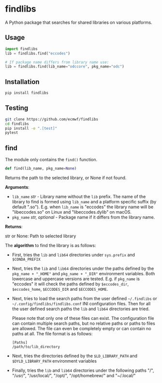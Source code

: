# findlibs

A Python package that searches for shared libraries on various platforms.


## Usage

```python
import findlibs
lib = findlibs.find("eccodes")

# If package name differs from library name use:
lib = findlibs.find(lib_name="odccore", pkg_name="odc")
```

## Installation

```bash
pip install findlibs
```

## Testing

```bash
git clone https://github.com/ecmwf/findlibs
cd findlibs
pip install -e ".[test]"
pytest
```

## find

The module only contains the `find()` function.

```python
def find(lib_name, pkg_name=None)
```

Returns the path to the selected library, or None if not found.

**Arguments**:

- `lib_name` _str_ - Library name without the `lib` prefix. The name of the library to find is formed using `lib_name` and a platform specific suffix (by default ".so"). E.g. when `lib_name` is "eccodes" the library name will be "libeccodes.so" on Linux and "libeccodes.dylib" on macOS.
- `pkg_name` _str, optional_ - Package name if it differs from the library name.

  
**Returns**:

  str or None: Path to selected library

The **algorithm** to find the library is as follows:

- First, tries the `lib` and `lib64` directories under `sys.prefix` and `$CONDA_PREFIX`

- Next, tries the `lib` and `lib64` directories under the paths defined by the `pkg_name + "_HOME"` and `pkg_name + "_DIR"` environment variables. Both lowercase and uppercase versions are tested. E.g. if `pkg_name` is "eccodes" it will check the paths defined by `$eccodes_dir`, `$eccodes_home`, `$ECCODES_DIR` and `$ECCODES_HOME`.

- Next, tries to load the search paths from the user defined `~/.findlibs` or `~/.config/findlibs/findlibs.conf` INI configuration files. Then for all the user defined search paths the `lib` and `lib64` directories are tried. 

    Please note that only one of these files can exist. The configuration file can contain multiple search paths, but no relative paths or paths to files are allowed. The file can even be completely empty or can contain no paths at all. The file format is as follows:

    ```
    [Paths]
    /path/to/lib_directory
    ```

- Next, tries the directories defined by the `$LD_LIBRARY_PATH` and `$DYLD_LIBRARY_PATH` environment variables

- Finally, tries the `lib` and `lib64` directories under the following paths "/", "/usr/", "/usr/local/", "/opt/", "/opt/homebrew/" and "~/.local/"
